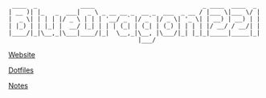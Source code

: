 
<!--
**bluedragon1221/bluedragon1221** is a ✨ _special_ ✨ repository because its `README.md` (this file) appears on your GitHub profile.

-->

```
 ____  _            ____                              _ ____  ____  _
| __ )| |_   _  ___|  _ \ _ __ __ _  __ _  ___  _ __ / |___ \|___ \/ |
|  _ \| | | | |/ _ \ | | | '__/ _` |/ _` |/ _ \| '_ \| | __) | __) | |
| |_) | | |_| |  __/ |_| | | | (_| | (_| | (_) | | | | |/ __/ / __/| |
|____/|_|\__,_|\___|____/|_|  \__,_|\__, |\___/|_| |_|_|_____|_____|_|
                                    |___/
```

[Website](https://bluedragon1221.github.io)

[Dotfiles](https://github.com/bluedragon1221/hm-dots)

[Notes](https://github.com/bluedragon1221/notes)

